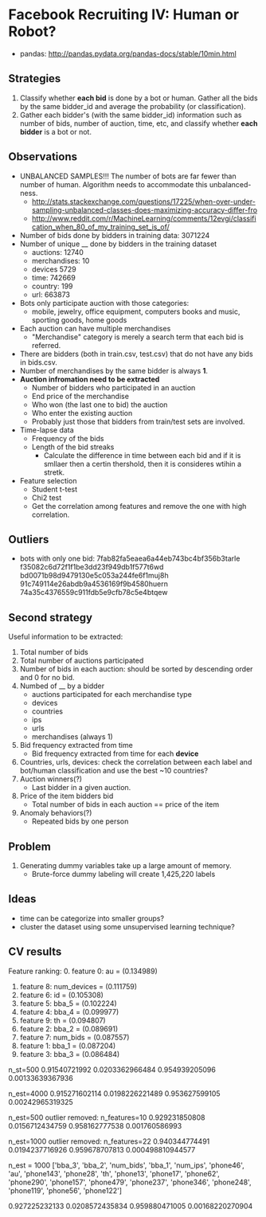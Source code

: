 # Facebook Recruiting IV: Human or Robot?

* pandas: http://pandas.pydata.org/pandas-docs/stable/10min.html

## Strategies

1. Classify whether **each bid** is done by a bot or human. Gather all the
   bids by the same bidder_id and average the probability (or
   classification).
2. Gather each bidder's (with the same bidder_id) information such as
   number of bids, number of auction, time, etc, and classify whether
   **each bidder** is a bot or not.

## Observations

* UNBALANCED SAMPLES!!! The number of bots are far fewer than number
  of human. Algorithm needs to accommodate this unbalanced-ness.
    * http://stats.stackexchange.com/questions/17225/when-over-under-sampling-unbalanced-classes-does-maximizing-accuracy-differ-fro
    * http://www.reddit.com/r/MachineLearning/comments/12evgi/classification_when_80_of_my_training_set_is_of/
* Number of bids done by bidders in training data: 3071224
* Number of unique __ done by bidders in the training dataset
    * auctions: 12740
    * merchandises: 10
    * devices 5729
    * time: 742669
    * country: 199
    * url: 663873
* Bots only participate auction with those categories:
    * mobile, jewelry, office equipment, computers books and
    music, sporting goods, home goods
* Each auction can have multiple merchandises
    * "Merchandise" category is merely a search term that each bid is
    referred.
* There are bidders (both in train.csv, test.csv) that do not have any
  bids in bids.csv.
* Number of merchandises by the same bidder is always **1**.
* **Auction infromation need to be extracted**
    * Number of bidders who participated in an auction
    * End price of the merchandise
    * Who won (the last one to bid) the auction
    * Who enter the existing auction
    * Probably just those that bidders from train/test sets are
      involved.
* Time-lapse data
    * Frequency of the bids
    * Length of the bid streaks
      * Calculate the difference in time between each bid and if it is
        smllaer then a certin thershold, then it is consideres wtihin
        a stretk.
* Feature selection
    * Student t-test
    * Chi2 test
    * Get the correlation among features and remove the one with high
      correlation.

## Outliers

* bots with only one bid:
7fab82fa5eaea6a44eb743bc4bf356b3tarle
f35082c6d72f1f1be3dd23f949db1f577t6wd
bd0071b98d9479130e5c053a244fe6f1muj8h
91c749114e26abdb9a4536169f9b4580huern
74a35c4376559c911fdb5e9cfb78c5e4btqew


## Second strategy

Useful information to be extracted:

1. Total number of bids
2. Total number of auctions participated
3. Number of bids in each auction: should be sorted by descending order
   and 0 for no bid.
4. Numbed of __ by a bidder
    * auctions participated for each merchandise type 
    * devices
    * countries
    * ips
    * urls
    * merchandises (always 1)
5. Bid frequency extracted from time
    * Bid frequency extracted from time for each **device**
6. Countries, urls, devices: check the correlation between each label and bot/human
   classification and use the best ~10 countries?
7. Auction winners(?)
    * Last bidder in a given auction.
8. Price of the item bidders bid
    * Total number of bids in each auction == price of the item
9. Anomaly behaviors(?)
    * Repeated bids by one person

## Problem

1. Generating dummy variables take up a large amount of memory.
    * Brute-force dummy labeling will create 1,425,220 labels


## Ideas

* time can be categorize into smaller groups?
* cluster the dataset using some unsupervised learning technique?


## CV results

Feature ranking:
0. feature 0: au = (0.134989)
1. feature 8: num_devices = (0.111759)
2. feature 6: id = (0.105308)
3. feature 5: bba_5 = (0.102224)
4. feature 4: bba_4 = (0.099977)
5. feature 9: th = (0.094807)
6. feature 2: bba_2 = (0.089691)
7. feature 7: num_bids = (0.087557)
8. feature 1: bba_1 = (0.087204)
9. feature 3: bba_3 = (0.086484)


n_st=500
0.91540721992 0.0203362966484
0.954939205096 0.00133639367936

n_est=4000
0.915271602114 0.0198226221489
0.953627599105 0.00242965319325

n_est=500
outlier removed:
n_features=10
0.929231850808 0.0156712434759
0.958162777538 0.001760586993

n_est=1000
outlier removed:
n_features=22
0.940344774491 0.0194237716926
0.959678707813 0.000498810944577

n_est = 1000
['bba_3', 'bba_2', 'num_bids', 'bba_1', 'num_ips', 'phone46', 'au',
'phone143', 'phone28', 'th', 'phone13', 'phone17', 'phone62', 'phone290',
'phone157', 'phone479', 'phone237', 'phone346', 'phone248', 'phone119', 
'phone56', 'phone122']

0.927225232133 0.0208572435834
0.959880471005 0.00168220270904
